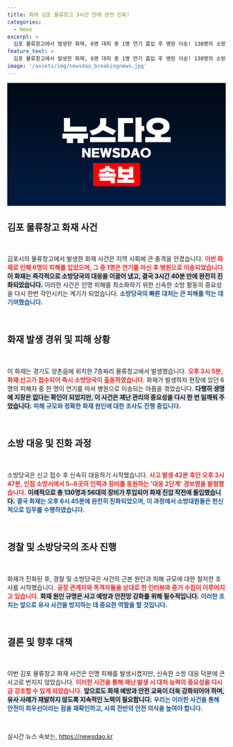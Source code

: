 ```yaml
---
title: 화재 김포 물류창고 3시간 만에 완전 진화!
categories:
  - News
excerpt: >
  김포 물류창고에서 발생한 화재, 6명 대피 중 1명 연기 흡입 후 병원 이송! 130명의 소방 인력과 56대 장비로 3시간 만에 화재 진압 성공. 사고 원인은 현재 조사 중. 클릭해 자세한 소식을 확인하세요!
feature_text: >
  김포 물류창고에서 발생한 화재, 6명 대피 중 1명 연기 흡입 후 병원 이송! 130명의 소방 인력과 56대 장비로 3시간 만에 화재 진압 성공. 사고 원인은 현재 조사 중. 클릭해 자세한 소식을 확인하세요!
image: '/assets/img/newsdao_breakingnews.jpg'
---
```


<p><img src="/assets/img/newsdao_breakingnews.jpg" alt="firstkoreanews 속보" /></p>

<h2 data-ke-size="size26">김포 물류창고 화재 사건</h2>

<p data-ke-size="size16">&nbsp;</p>

<p>김포시의 물류창고에서 발생한 화재 사건은 지역 사회에 큰 충격을 안겼습니다. <b><span style="color: #ee2323;">이번 화재로 인해 6명이 피해를 입었으며, 그 중 1명은 연기를 마신 후 병원으로 이송되었습니다.</span></b> <b><span style="background-color: #21538527;">이 화재는 즉각적으로 소방당국의 대응을 이끌어 냈고, 결국 3시간 40분 만에 완전히 진화되었습니다.</span></b> 이러한 사건은 인명 피해를 최소화하기 위한 신속한 소방 활동의 중요성을 다시 한번 각인시키는 계기가 되었습니다. <b><span style="color: #1a5490;">소방당국의 빠른 대처는 큰 피해를 막는 데 기여했습니다.</span></b></p>

<p data-ke-size="size16">&nbsp;</p>

<h2 data-ke-size="size26">화재 발생 경위 및 피해 상황</h2>

<p data-ke-size="size16">&nbsp;</p>

<p>이 화재는 경기도 양촌읍에 위치한 7층짜리 물류창고에서 발생했습니다. <b><span style="color: #ee2323;">오후 3시 5분, 화재 신고가 접수되어 즉시 소방당국이 출동하였습니다.</span></b> 화재가 발생하자 현장에 있던 6명의 피해자 중 한 명이 연기를 마셔 병원으로 이송되는 아픔을 겪었습니다. <b><span style="background-color: #21538527;">다행히 생명에 지장은 없다는 확인이 되었지만, 이 사건은 재난 관리의 중요성을 다시 한 번 일깨워 주었습니다.</span></b> <b><span style="color: #1a5490;">피해 규모와 정확한 화재 원인에 대한 조사도 진행 중입니다.</span></b></p>

<p data-ke-size="size16">&nbsp;</p>

<h2 data-ke-size="size26">소방 대응 및 진화 과정</h2>

<p data-ke-size="size16">&nbsp;</p>

<p>소방당국은 신고 접수 후 신속히 대응하기 시작했습니다. <b><span style="color: #ee2323;">사고 발생 42분 후인 오후 3시 47분, 인접 소방서에서 5~6곳의 인력과 장비를 동원하는 '대응 2단계' 경보령을 발령했습니다.</span></b> <b><span style="background-color: #21538527;">이례적으로 총 130명과 56대의 장비가 투입되어 화재 진압 작전에 돌입했습니다.</span></b> <b><span style="color: #1a5490;">결국 화재는 오후 6시 45분에 완전히 진화되었으며, 이 과정에서 소방대원들은 헌신적으로 임무를 수행하였습니다.</span></b></p>

<p data-ke-size="size16">&nbsp;</p>

<h2 data-ke-size="size26">경찰 및 소방당국의 조사 진행</h2>

<p data-ke-size="size16">&nbsp;</p>

<p>화재가 진화된 후, 경찰 및 소방당국은 사건의 근본 원인과 피해 규모에 대한 철저한 조사를 시작했습니다. <b><span style="color: #ee2323;">공장 관계자와 목격자들을 상대로 한 인터뷰와 증거 수집이 이루어지고 있습니다.</span></b> <b><span style="background-color: #21538527;">화재 원인 규명은 사고 예방과 안전망 강화를 위해 필수적입니다.</span></b> <b><span style="color: #1a5490;">이러한 조치는 앞으로 유사 사건을 방지하는 데 중요한 역할을 할 것입니다.</span></b></p>

<p data-ke-size="size16">&nbsp;</p>

<h2 data-ke-size="size26">결론 및 향후 대책</h2>

<p data-ke-size="size16">&nbsp;</p>

<p>이번 김포 물류창고 화재 사건은 인명 피해를 발생시켰지만, 신속한 소방 대응 덕분에 큰 사고로 번지지 않았습니다. <b><span style="color: #ee2323;">이러한 사건을 통해 재난 발생 시 대처 능력의 중요성을 다시금 강조할 수 있게 되었습니다.</span></b> <b><span style="background-color: #21538527;">앞으로도 화재 예방과 안전 교육이 더욱 강화되어야 하며, 유사 사례가 재발하지 않도록 지속적인 노력이 필요합니다.</span></b> <b><span style="color: #1a5490;">우리는 이러한 사건을 통해 안전이 최우선이라는 점을 재확인하고, 사회 전반의 안전 의식을 높여야 합니다.</span></b></p>

<p data-ke-size="size16">&nbsp;</p>
실시간 뉴스 속보는, <a href="https://newsdao.kr" rel="dofollow">https://newsdao.kr</a>


